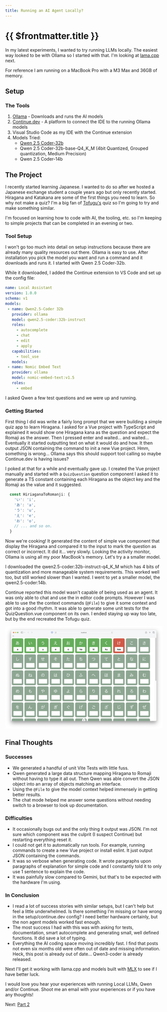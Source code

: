 ```yaml
---
title: Running an AI Agent Locally?
---
```


# {{ $frontmatter.title }}

In my latest experiments, I wanted to try running LLMs locally. The easiest way looked to be with Ollama so I started with that. I'm looking at [lama.cpp](https://github.com/ggml-org/llama.cpp) next.

For reference I am running on a MacBook Pro with a M3 Max and 36GB of memory.

## Setup

### The Tools

1. [Ollama](https://ollama.com) - Downloads and runs the AI models
2. [Continue.dev](https://www.continue.dev) - A platform to connect the IDE to the running Ollama models
3. Visual Studio Code as my IDE with the Continue extension
4. Models Tried:
    - [Qwen 2.5 Coder-32b](https://ollama.com/library/qwen2.5-coder)
    - Qwen 2.5 Coder-32b-base-Q4_K_M (4bit Quantized, Grouped quantization, Medium Precision)
    - Qwen 2.5 Coder-14b

## The Project

I recently started learning Japanese. I wanted to do so after we hosted a Japanese exchange student a couple years ago but only recently started. Hiragana and Katakana are some of the first things you need to learn. So why not make a quiz? I'm a big fan of [Tofugu's](https://kana-quiz.tofugu.com) quiz so I'm going to try and make something similar.

I'm focused on learning how to code with AI, the tooling, etc. so I'm keeping to simple projects that can be completed in an evening or two.

### Tool Setup

 I won't go too much into detail on setup instructions because there are already many quality resources out there. Ollama is easy to use. After installation you pick the model you want and run a command and it downloads and runs it. I started with Qwen 2.5 Coder-32b.

 While it downloaded, I added the Continue extension to VS Code and set up the config file:

 ```yaml
name: Local Assistant
version: 1.0.0
schema: v1
models:
  - name: Qwen2.5-Coder 32b
    provider: ollama
    model: qwen2.5-coder:32b-instruct
    roles:
      - autocomplete
      - chat
      - edit
      - apply
    capabilities:
      - tool_use
    models:
  - name: Nomic Embed Text
    provider: ollama
    model: nomic-embed-text:v1.5
    roles:
      - embed
 ```

I asked Qwen a few test questions and we were up and running.

### Getting Started

First thing I did was write a fairly long prompt that we were building a simple quiz app to learn Hiragana. I asked for a Vue project with TypeScript and explained it would show one Hiragana kana as the question and expect the Romaji as the answer. Then I pressed enter and waited... and waited... Eventually it started outputting text on what it would do and how. It then output JSON containing the command to init a new Vue project. Hmm, something is wrong... Ollama says this should support tool calling so maybe Continue.dev is having issues?

I poked at that for a while and eventually gave up. I created the Vue project manually and started with a `QuizQuestion` question component I asked it to generate a TS constant containing each Hiragana as the object key and the Romaji as the value and it suggested.

```TypeScript
  const HiriaganaToRomanji: {
    'い': 'i',
    'あ': 'a',
    'う': 'u',
    'え': 'e',
    'お': 'o',
    // ... and so on.
  }
```

Now we're cooking! It generated the content of simple vue component that display the Hiragana and compared it to the input to mark the question as correct or incorrect. It did it... very slowly. Looking the activity monitor, Ollama is using all my poor MacBook's memory. Let's try a a smaller model.

I downloaded the qwen2.5-coder:32b-instruct-q4_K_M which has 4 bits of quantization and more manageable system requirements. This worked well too, but still worked slower than I wanted. I went to yet a smaller model, the qwen2.5-coder:14b.

Continue reported this model wasn't capable of being used as an agent. It was only able to chat and use the in editor code prompts. However I was able to use the the context commands (`@File`) to give it some context and got into a good rhythm. It was able to generate some unit tests for the QuizQuestion.vue component on its own. I ended staying up way too late, but by the end recreated the Tofugu quiz.

![Quiz App Part 1](/public/posts/localllm/QuizApp_1.png)

## Final Thoughts

### Successes

- We generated a handful of unit Vite Tests with little fuss.
- Qwen generated a large data structure mapping Hiragana to Romaji without having to type it all out. Then Qwen was able convert the JSON object into an array of objects matching an interface.
- Using the `@File` to give the model context helped immensely in getting better results.
- The chat mode helped me answer some questions without needing switch to a browser to look up documentation.

### Difficulties

- It occasionally bugs out and the only thing it output was JSON. I'm not sure which component was the culprit (I suspect Continue) but restarting everything reset it.
- I could not get it to automatically run tools. For example, running commands to create a new Vue project or install eslint. It just output JSON containing the commands.
- It was so verbose when generating code. It wrote paragraphs upon paragraphs of explanation for simple code and I constantly told it to only use 1 sentence to explain the code.
- It was painfully slow compared to Gemini, but that's to be expected with the hardware I'm using.

### In Conclusion

- I read a lot of success stories with similar setups, but I can't help but feel a little underwhelmed. Is there something I'm missing or have wrong in the setup/continue.dev config? I need better hardware certainly, but the non agent models worked fast enough.
- The most success I had with this was with asking for tests, documentation, smart autocomplete and generating small, well defined functions. It did save a lot of typing.
- Everything the AI coding space moving incredibly fast. I find that posts not even six months old were often out of date and missing information. Heck, this post is already out of date... Qwen3-coder is already released.

Next I'll get it working with llama.cpp and models built with [MLX](https://opensource.apple.com/projects/mlx/) to see if I have better luck.

I would love you hear your experiences with running Local LLMs, Qwen and/or Continue. Shoot me an email with your experiences or if you have any thoughts!

Next: [Part 2](./2025-08-25_Local%20LLM%20With%20Llama%20cpp.md)
